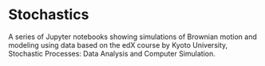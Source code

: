 # Stochastics
A series of Jupyter notebooks showing simulations of Brownian motion and modeling using data based on the edX course by Kyoto University, Stochastic Processes: Data Analysis and Computer Simulation.
